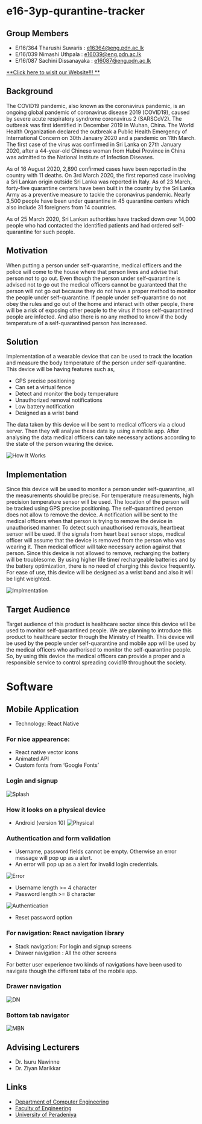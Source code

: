 # e16-3yp-qurantine-tracker

## Group Members 
  * E/16/364 Tharushi Suwaris : e16364@eng.pdn.ac.lk
  * E/16/039 Nimashi Uthpala : e16039@eng.pdn.ac.lk
  * E/16/087 Sachini Dissanayaka : e16087@eng.pdn.ac.lk
  
  [**Click here to wisit our Website!!! **](https://cepdnaclk.github.io/e16-3yp-qurantine-tracker)
  
 ## Background

The COVID19 pandemic, also known as the coronavirus pandemic, is an ongoing global pandemic of coronavirus disease 2019 (COVID19), caused by severe acute respiratory syndrome coronavirus 2 (SARSCoV2). The outbreak was first identified in December 2019 in Wuhan, China. The World Health Organization declared the outbreak a Public Health Emergency of International Concern on 30th January 2020 and a pandemic on 11th March. The first case of the virus was confirmed in Sri Lanka on 27th January 2020, after a 44-year-old Chinese woman from Hubei Province in China was admitted to the National Institute of Infection Diseases.

As of 16 August 2020, 2,890 confirmed cases have been reported in the country with 11 deaths. On 3rd March 2020, the first reported case involving a Sri Lankan origin outside Sri Lanka was reported in Italy. As of 23 March, forty-five quarantine centers have been built in the country by the Sri Lanka Army as a preventive measure to tackle the coronavirus pandemic. Nearly 3,500 people have been under quarantine in 45 quarantine centers which also include 31 foreigners from 14 countries.

As of 25 March 2020, Sri Lankan authorities have tracked down over 14,000 people who had contacted the identified patients and had ordered self-quarantine for such people. 

## Motivation

When putting a person under self-quarantine, medical officers and the police will come to the house where that person lives and advise that person not to go out. Even though the person under self-quarantine is advised not to go out the medical officers cannot be guaranteed that the person will not go out because they do not have a proper method to monitor the people under self-quarantine. If people under self-quarantine do not obey the rules and go out of the home and interact with other people, there will be a risk of exposing other people to the virus if those self-quarantined people are infected.  And also there is no any method to know if the body temperature of a self-quarantined person has increased.

## Solution

Implementation of a wearable device that can be used to track the location and measure the body temperature of the person under self-quarantine. This device will be having features such as,

* GPS precise positioning
* Can set a virtual fence
* Detect and monitor the body temperature
* Unauthorized removal notifications
* Low battery notification
* Designed as a wrist band
  
The data taken by this device will be sent to medical officers via a cloud server. Then they will analyse these data by using a mobile app. After analysing the data medical officers can take necessary actions according to the state of the person wearing the device.

 ![How It Works](Images/HIW.PNG)

## Implementation

Since this device will be used to monitor a person under self-quarantine, all the measurements should be precise. For temperature measurements, high precision temperature sensor will be used. The location of the person will be tracked using GPS precise positioning. The self-quarantined person does not allow to remove the device. A notification will be sent to the medical officers when that person is trying to remove the device in unauthorised manner. To detect such unauthorised removals, heartbeat sensor will be used. If the signals from heart beat sensor stops, medical officer will assume that the device is removed from the person who was wearing it. Then medical officer will take necessary action against that person. Since this device is not allowed to remove, recharging the battery will be troublesome. By using higher life time/ rechargeable batteries and by the battery optimization, there is no need of charging this device frequently. For ease of use, this device will be designed as a wrist band and also it will be light weighted.

 ![Implmentation](Images/tintiells.png)

## Target Audience

Target audience of this product is healthcare sector since this device will be used to monitor self-quarantined people. We are planning to introduce this product to healthcare sector through the Ministry of Health. This device will be used by the people under self-quarantine and mobile app will be used by the medical officers who authorised to monitor the self-quarantine people. So, by using this device the medical officers can provide a proper and a responsible service to control spreading covid19 throughout the society.

# Software 
## Mobile Application
  * Technology: React Native 

### For nice appearence: 
  * React native vector icons
  * Animated API
  * Custom fonts from ‘Google Fonts’
  
### Login and signup

![Splash](Images/Splash.PNG)

### How it looks on a physical device

  * Android (version 10)
   ![Physical](Images/Physical.PNG)
   
### Authentication and form validation

* Username, password fields cannot be empty. Otherwise an error message will pop up as a alert.
* An error will pop up as a alert for invalid login credentials. 

![Error](Images/error.PNG)

* Username length >=  4 character 
* Password length >=  8 character

![Authentication](Images/Auth.PNG)

* Reset password option

### For navigation: React navigation library

* Stack navigation: For login and signup screens
* Drawer navigation : All the other screens

For better user experience two kinds of navigations have been used to navigate though the different tabs of the mobile app.

### Drawer navigation

![DN](Images/DN.PNG)

### Bottom tab navigator

 ![MBN](Images/MBN.PNG)


## Advising Lecturers
 - Dr. Isuru Nawinne
 - Dr. Ziyan Marikkar
 
## Links

- [Department of Computer Engineering](http://www.ce.pdn.ac.lk/)
- [Faculty of Engineering](http://eng.pdn.ac.lk/)
- [University of Peradeniya](https://www.pdn.ac.lk/)

